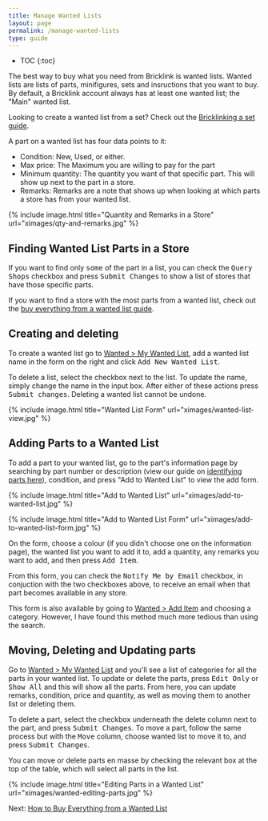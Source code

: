 ```yaml
---
title: Manage Wanted Lists
layout: page
permalink: /manage-wanted-lists
type: guide
---
```


* TOC
{:toc}

The best way to buy what you need from Bricklink is wanted lists. Wanted lists are lists of parts, minifigures, sets and insructions that you want to buy. By default, a Bricklink account always has at least one wanted list; the "Main" wanted list.

<div class="alert alert-warning">
Looking to create a wanted list from a set? Check out the <a class="alert-link" href="/find-a-store-wanted-list">Bricklinking a set guide</a>.
</div>

A part on a wanted list has four data points to it:

- Condition: New, Used, or either.
- Max price: The Maximum you are willing to pay for the part
- Minimum quantity: The quantity you want of that specific part. This will show up next to the part in a store.
- Remarks: Remarks are a note that shows up when looking at which parts a store has from your wanted list.

{% include image.html 
    title="Quantity and Remarks in a Store"
    url="ximages/qty-and-remarks.jpg"
%}

## Finding Wanted List Parts in a Store

If you want to find only <kbd>some</kbd> of the part in a list, you can check the <kbd>Query Shops</kbd> checkbox and press <kbd>Submit Changes</kbd> to show a list of stores that have those specific parts.

<div class="alert alert-warning"> 
If you want to find a store with the most parts from a wanted list, check out the <a class="alert-link" href="/buy-parts-from-a-wanted-list">buy everything from a wanted list guide</a>.
</div>

## Creating and deleting

To create a wanted list go to [Wanted > My Wanted List](http://www.bricklink.com/wantedView.asp), add a wanted list name in the form on the right and click <kbd>Add New Wanted List</kbd>.

To delete a list, select the checkbox next to the list. To update the name, simply change the name in the input box. After either of these actions press <kbd>Submit changes</kbd>. Deleting a wanted list cannot be undone.

{% include image.html 
    title="Wanted List Form"
    url="ximages/wanted-list-view.jpg"
%}

## Adding Parts to a Wanted List

To add a part to your wanted list, go to the part's information page by searching by part number or description (view our guide on [identifying parts here](/how-to-identify-parts)), condition, and press "Add to Wanted List" to view the add form.

{% include image.html 
    title="Add to Wanted List"
    url="ximages/add-to-wanted-list.jpg"
%}

{% include image.html 
    title="Add to Wanted List Form"
    url="ximages/add-to-wanted-list-form.jpg"
%}

On the form, choose a colour (if you didn't choose one on the information page), the wanted list you want to add it to, add a quantity, any remarks you want to add, and then press <kbd>Add Item</kbd>.

From this form, you can check the <kbd>Notify Me by Email</kbd> checkbox, in conjuction with the two checkboxes above, to receive an email when that part becomes available in any store.

<div class="alert alert-warning"> 
This form is also available by going to <a class="alert-link" href="http://www.bricklink.com/wantedAdd.asp">Wanted > Add Item</a> and choosing a category. However, I have found this method much more tedious than using the search.
</div>

## Moving, Deleting and Updating parts

Go to [Wanted > My Wanted List](http://www.bricklink.com/wantedView.asp) and you'll see a list of categories for all the parts in your wanted list. To update or delete the parts, press <kbd>Edit Only</kbd> or <kbd>Show All</kbd> and this will show all the parts. From here, you can update remarks, condition, price and quantity, as well as moving them to another list or deleting them.

To delete a part, select the checkbox underneath the delete column next to the part, and press <kbd>Submit Changes</kbd>. To move a part, follow the same process but with the <kbd>Move</kbd> column, choose wanted list to move it to, and press <kbd>Submit Changes</kbd>.

You can move or delete parts en masse by checking the relevant box at the top of the table, which will select all parts in the list.

{% include image.html 
    title="Editing Parts in a Wanted List"
    url="ximages/wanted-editing-parts.jpg"
%}

<span class="label label-next">Next:</span> <a href="/buy-parts-from-a-wanted-list">How to Buy Everything from a Wanted List</a>


